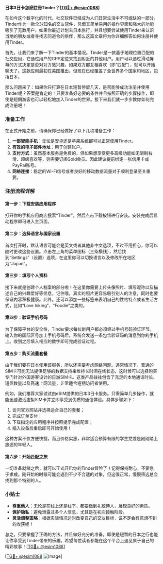 **日本3日卡怎麽註冊Tinder？[[TG💪+ @esim1088](https://t.me/s/esim1088)]**

在如今这个数字化的时代，社交软件已经成为人们日常生活中不可或缺的一部分。Tinder作为一款全球知名的交友软件，凭借其简单易用的操作界面和强大的功能吸引了无数用户。如果你最近计划去日本旅行，并且想要尝试使用Tinder来认识当地的朋友或者寻找志同道合的旅伴，那么这篇文章将为你详细解答如何注册并使用Tinder。

首先，让我们来了解一下Tinder的基本情况。Tinder是一款基于地理位置匹配的社交应用，它通过用户的GPS定位来找到附近的其他用户。用户可以通过滑动屏幕的方式决定是否对对方感兴趣，如果双方都互相喜欢（即“匹配”），就可以开始聊天了。这款应用最初在美国推出，但现在已经覆盖了全世界多个国家和地区，包括日本。

那么问题来了：如果你只打算在日本短暂停留几天，是否能够成功注册并使用Tinder呢？答案是肯定的！只要准备好必要的条件并且按照正确的步骤操作，即使是短期游客也可以轻松地加入Tinder的世界。接下来我们就一步步教你如何完成注册吧！

### 准备工作

在正式开始之前，请确保你已经做好了以下几项准备工作：

1. **一部智能手机**：无论是安卓还是苹果系统都可以正常使用Tinder。
2. **有效的电子邮件地址**：用于创建账户。
3. **支付方式**：虽然基本服务是免费的，但如果想享受更多高级功能如无限制右滑、超级喜欢等，则需要订阅Gold会员。因此建议提前绑定一张信用卡或PayPal账号。
4. **网络连接**：稳定的Wi-Fi信号或者良好的移动数据流量对于顺利登录至关重要。

### 注册流程详解

#### 第一步：下载安装应用程序
打开你的手机应用商店搜索“Tinder”，然后点击下载按钮进行安装。安装完成后启动程序即可进入主页面。

#### 第二步：选择语言与国家设置
首次打开时，默认语言可能会是英文或者其他非中文选项，不过不用担心，你可以随时更改这些设置。点击左上角的菜单图标（三条横线），然后找到“Settings”（设置）选项，在这里你可以切换语言以及修改所在地区为“Japan”。

#### 第三步：填写个人资料
接下来就是创建个人档案的部分啦！在这里你需要上传头像照片、填写昵称以及描述自己的兴趣爱好等信息。记住哦，真实的照片更容易吸引别人的注意，同时也要保证内容积极健康。此外，还可以添加一些标签来表明自己的性格特点或者生活方式，比如“Love hiking”、“Foodie”之类的。

#### 第四步：验证手机号码
为了保障平台的安全性，Tinder要求每位新用户都必须经过手机号码验证环节。输入你的国际区号加上手机号码后，系统会发送一条包含验证码的消息到你的手机上。收到之后填入相应的数字即可完成验证过程。

#### 第五步：购买流量套餐
由于我们要在日本使用该服务，所以还需要考虑网络问题。通常情况下，普通的SIM卡可能无法提供足够的数据支持来维持长时间在线状态，这时候可以选择购买专门针对外国游客设计的日游SIM卡。这类产品往往包含了充足的本地通话时长、短信数量以及高速上网流量，非常适合短期访问者使用。

例如，我们推荐大家试试由eSIM提供的日本3日卡服务。只需简单几步操作，就能迅速激活虚拟SIM卡并立即享受到优质的通信体验。具体步骤如下：
1. 访问官方网站并选择适合自己的套餐；
2. 完成订单支付；
3. 下载指定的应用程序并按照提示完成配置；
4. 插入设备后重启即可开始使用！

这种方案不仅方便快捷，而且价格实惠，非常适合预算有限的学生党或是刚刚踏上旅途的年轻人。

#### 第六步：开始匹配之旅
一切准备就绪之后，就可以正式开启你的Tinder冒险了！记得保持耐心，不要急于求成。刚开始的时候可能会遇到不少不合适的对象，但这很正常，慢慢筛选总会找到那个特别的人。

### 小贴士

- **尊重他人**：无论是在线上还是线下，都要做到礼貌待人，展现良好的素质。
- **保护隐私**：避免泄露过多个人信息，尤其是在初次接触阶段。
- **灵活调整策略**：根据实际情况适时改变自己的交友目标，说不定会有意想不到的收获呢！

总之，只要掌握了正确的方法，并且做好充分的准备，即使是短暂的日本之行也能让你享受到Tinder带来的乐趣。希望每位读者都能在这个平台上遇见属于自己的精彩故事！[[TG💪+ @esim1088](https://t.me/s/esim1088)]

[[TG💪+ @esim1088](https://t.me/s/esim1088) ![Image](https://i.postimg.cc/4NQfJmqS/Snipaste-2025-05-13-00-14-12.png)]